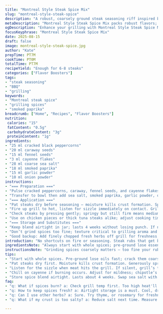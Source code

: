 ```yaml
---
title: "Montreal Style Steak Spice Mix"
slug: "montreal-style-steak-spice"
description: "A robust, coarsely ground steak seasoning riff inspired by classic Montreal flavors. Uses cracked black pepper, coriander seeds, dill seeds replaced by caraway and fennel seeds plus smoked paprika and a hint of cayenne for heat. Coarse salt and garlic powder bring balance with punchy onion powder. Quick prep with mortar or coffee grinder. Sprinkled thick before grilling steaks, poultry, or fish. No em dash in formula. Custom tweaks on quantities for flavor balance and texture. Optimized for smoky char and aromatic crispness on the grill. Keeps gluten free, vegan, nut free, dairy free, egg free."
metaDescription: "Montreal Style Steak Spice Mix packs robust flavors; perfect for steaks, poultry, or fish. Grill your meat to perfection with this unique blend."
ogDescription: "Enhance your grilling with Montreal Style Steak Spice Mix. A coarse, aromatic blend for steak lovers seeking that smoky char."
focusKeyphrase: "Montreal Style Steak Spice Mix"
date: 2025-08-15
draft: false
image: montreal-style-steak-spice.jpg
author: "Kate"
prepTime: PT7M
cookTime: PT0M
totalTime: PT7M
recipeYield: "Enough for 6-8 steaks"
categories: ["Flavor Boosters"]
tags:
- "steak seasoning"
- "BBQ"
- "grilling"
keywords:
- "Montreal steak spice"
- "grilling spices"
- "smoked paprika"
breadcrumb: ["Home", "Recipes", "Flavor Boosters"]
nutrition: 
 calories: "15"
 fatContent: "0.5g"
 carbohydrateContent: "3g"
 proteinContent: "1g"
ingredients:
- "25 ml cracked black peppercorns"
- "20 ml caraway seeds"
- "15 ml fennel seeds"
- "3 ml cayenne flakes"
- "28 ml coarse sea salt"
- "18 ml smoked paprika"
- "15 ml garlic powder"
- "10 ml onion powder"
instructions:
- "=== Preparation ==="
- "Pulse cracked peppercorns, caraway, fennel seeds, and cayenne flakes in a coffee grinder or mortar until coarsely crushed, not powder. Aim for gritty texture to hold on meat and resist burning on grill."
- "Transfer to bowl then add sea salt, smoked paprika, garlic powder, onion powder. Mix well with spoon until even color and texture. The smoky paprika replaces aneth’s brightness; caraway and fennel shift the herbal note deeper."
- "=== Application ==="
- "Pat steaks dry before seasoning — moisture kills crust formation. Sprinkle generously all sides. Rub slightly to adhere. Let sit 10-15 minutes at room temp before grilling; spices bloom, salt draws flavors in."
- "Fire up grill to hot, listen for sizzle immediately on contact. Grill steaks to desired doneness watching edges for charring without burning. The gritty spice crust should blister with fragrant aroma, turning deep brown."
- "Check steaks by pressing gently; springy but still firm means medium rare. Avoid cutting too early—rest uncovered 5 minutes letting juices redistribute. The spice crust firms and locks in moisture and smoky flavor."
- "Use on chicken pieces or thick tuna steaks alike; adjust cooking time accordingly."
- "=== Storage and Substitutes ==="
- "Keep blend airtight in jar; lasts 4 weeks without losing punch. If no sea salt, coarse kosher salt is fine but weigh salt by volume for balance. Swap smoked paprika for regular if unavailable; less smoky, more sweet. Cayenne can be replaced with chipotle powder for earthier heat."
- "Don’t grind spices too fine; texture critical to grilling aroma and crust build. If spice burns black quickly, reduce cayenne or cook over slightly lower heat."
- "Good backup: Add finely chopped fresh herbs off grill for freshness; rosemary or thyme complement without overwhelming."
introduction: "No shortcuts on fire or seasoning. Steak rubs that get blistering crusts and hold flavor through grill heat take fine tuning. Here’s a blend built to punch through thick cuts straight from the butcher or thick chicken thighs. Pepper coarsely cracked, not just powder or you lose the bite; herbs shifted to caraway and fennel for warmth, smoked paprika for smoky drift, cayenne for flickering heat upfront. Salt coarseness controls drying and crusting. Walk the line between char and burnt. Spray water or move steaks if flames lick too high. Listen for sizzle, watch for edge caramelization. Aromas shifting from spicy to nutty tell you to flip. Rest steaks, let juices settle, crust hardens crisp yet soft inside. Makes more than seasoning; makes steak something to remember."
ingredientsNote: "Always start with whole spices; pre-ground lose essential oils fast. Crack coarsely not powder fine for texture that sticks when grilling — powder burns too fast. Sea salt or kosher preferred for a clean saltiness that dissolves slowly. Smoked paprika adds color and depth — if you can’t find it, use regular paprika plus a small pinch of ground chipotle for smoky effect. Caraway seeds are a subtle nod to dill, replacing its brightness with earthiness. Fennel seeds add sweet licorice tones without overpowering. Cayenne flakes bring measured heat; adjust to taste but remember heat intensifies over fire. Garlic and onion powders ground fresh, not old, smells and tastes the best. Store blend airtight in a dry cool place to keep punch for weeks. Avoid moisture contamination or clumping."
instructionsNote: "Grinding spices coarsely matters — too fine your rub turns to paste on meat. Use coffee grinder or mortar and pestle in short bursts. Mix spices before adding salt and powders to evenly distribute. Salt draws flavor in; don’t rush — rest meat 10-15 min after seasoning so salt penetrates. Grill hot — listen for immediate sizzle when steak hits grill grate, that means great crust formation. Sizzle dies quickly? Grill temp too low. Flip when crust edges near dark brown but not black. Press test for doneness: soft, springy means rare/medium rare; firmer means well-done. Always rest meat 5 minutes after grill off; juices redistribute and crust firms up into crackly shell. Working with chicken or tuna? Same rub, extend or reduce grill time depending on thickness. Watch for burning on exposed spices, especially cayenne. Water spray to tame flare-ups. Keep spices coarse and fresh for that authentic Montreal BBQ bite."
tips:
- "Start with whole spices. Pre-ground lose oils fast; crack them coarsely for better texture. Hold up on meat; don’t burn quickly. Experiment with spice ratios. Flavor balance is key."
- "Pat steaks dry first. Moisture kills crust formation. Generously sprinkle all sides with spice. Rub gently, let it get into meat. Rest at room temp 10-15 min. This blooms flavors."
- "Listen for the sizzle when meat hits the grill. If silent, grill’s too low. Smoke, aroma shift as spices cook. Pay attention to edges for char. Avoid burning; flip carefully."
- "Chill on cayenne if burning occurs. Adjust for mildness; chipotle’s an option for earthiness. Seasoned crust should be crispy, yet locking moisture inside. Check doneness, don’t cut early."
- "Store spice blend airtight. Lasts about 4 weeks. Swap sea salt with kosher; measure by weight if possible. Smoked paprika can be replaced; regular plus a dash of chipotle for smoke."
faq:
- "q: What if spices burn? a: Check grill temp first. Too high heat'll burn spices fast. Adjust cayenne down. Use lower heat or move steak away from flames."
- "q: How to keep spices fresh? a: Airtight storage is a must. Cool, dry location is key. Avoid moisture; it clumps. Lasts a few weeks in good conditions."
- "q: Can I use other herbs? a: Sure. Try thyme, or rosemary for freshness. Just don’t overpower; sprinkle fresh herbs after grilling for subtle lift."
- "q: What if my crust is too salty? a: Reduce salt next time. Measure accurately. Taste seasoning before application. If needed, balance with lower salt during cooking."

---
```

